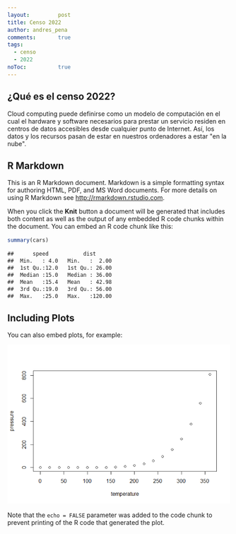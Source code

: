 ```yaml
---
layout: 		post
title: Censo 2022
author: andres_pena
comments:		true
tags: 
  - censo
  - 2022
noToc:			true
---
```


¿Qué es el censo 2022?
-------------
Cloud computing puede definirse como un modelo de computación en el cual el hardware y software necesarios para prestar un servicio residen en centros de datos accesibles desde cualquier punto de Internet. Así, los datos y los recursos pasan de estar en nuestros ordenadores a estar "en la nube". 

## R Markdown

This is an R Markdown document. Markdown is a simple formatting syntax
for authoring HTML, PDF, and MS Word documents. For more details on
using R Markdown see <http://rmarkdown.rstudio.com>.

When you click the **Knit** button a document will be generated that
includes both content as well as the output of any embedded R code
chunks within the document. You can embed an R code chunk like this:

``` r
summary(cars)
```

    ##      speed           dist       
    ##  Min.   : 4.0   Min.   :  2.00  
    ##  1st Qu.:12.0   1st Qu.: 26.00  
    ##  Median :15.0   Median : 36.00  
    ##  Mean   :15.4   Mean   : 42.98  
    ##  3rd Qu.:19.0   3rd Qu.: 56.00  
    ##  Max.   :25.0   Max.   :120.00

## Including Plots

You can also embed plots, for example:

![](/img/publicaciones/pressure-1.png)

Note that the `echo = FALSE` parameter was added to the code chunk to
prevent printing of the R code that generated the plot.
